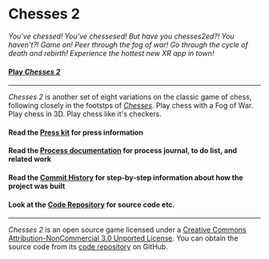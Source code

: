 # Chesses 2

_You've chessed! You've chessesed! But have you chesses2ed?! You haven't?! Game on! Peer through the fog of war! Go through the cycle of death and rebirth! Experience the hottest new XR app in town!_

#### [Play _Chesses 2_](https://pippinbarr.github.io/chesses2)

---

_Chesses 2_ is another set of eight variations on the classic game of chess, following closely in the footstps of [_Chesses_](https://pippinbarr.github.io/chesses/). Play chess with a Fog of War. Play chess in 3D. Play chess like it's checkers.


#### Read the [Press kit](https://github.com/pippinbarr/chesses2/blob/master/press/README.md) for press information
#### Read the [Process documentation](https://github.com/pippinbarr/chesses2/blob/master/process/README.md) for process journal, to do list, and related work
#### Read the [Commit History](https://github.com/pippinbarr/chesses2/commits/master) for step-by-step information about how the project was built
#### Look at the [Code Repository](https://github.com/pippinbarr/chesses2) for source code etc.

---

_Chesses 2_ is an open source game licensed under a [Creative Commons Attribution-NonCommercial 3.0 Unported License](http://creativecommons.org/licenses/by-nc/3.0/). You can obtain the source code from its [code repository](https://github.com/pippinbarr/chesses2) on GitHub.
